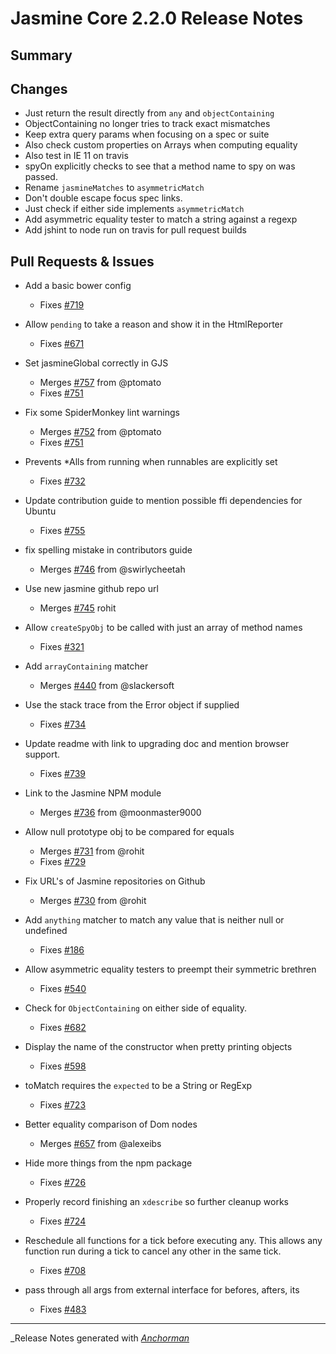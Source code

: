 # Jasmine Core 2.2.0 Release Notes

## Summary

## Changes

* Just return the result directly from `any` and `objectContaining`
* ObjectContaining no longer tries to track exact mismatches
* Keep extra query params when focusing on a spec or suite
* Also check custom properties on Arrays when computing equality
* Also test in IE 11 on travis
* spyOn explicitly checks to see that a method name to spy on was passed.
* Rename `jasmineMatches` to `asymmetricMatch`
* Don't double escape focus spec links.
* Just check if either side implements `asymmetricMatch`
* Add asymmetric equality tester to match a string against a regexp
* Add jshint to node run on travis for pull request builds

## Pull Requests & Issues

* Add a basic bower config
    - Fixes [#719](https://github.com/jasmine/jasmine/issues/719)

* Allow `pending` to take a reason and show it in the HtmlReporter
    - Fixes [#671](https://github.com/jasmine/jasmine/issues/671)

* Set jasmineGlobal correctly in GJS
    - Merges [#757](https://github.com/jasmine/jasmine/issues/757) from @ptomato
    - Fixes [#751](https://github.com/jasmine/jasmine/issues/751)

* Fix some SpiderMonkey lint warnings
    - Merges [#752](https://github.com/jasmine/jasmine/issues/752) from @ptomato
    - Fixes [#751](https://github.com/jasmine/jasmine/issues/751)

* Prevents *Alls from running when runnables are explicitly set
    - Fixes [#732](https://github.com/jasmine/jasmine/issues/732)

* Update contribution guide to mention possible ffi dependencies for Ubuntu
    - Fixes [#755](https://github.com/jasmine/jasmine/issues/755)

* fix spelling mistake in contributors guide
    - Merges [#746](https://github.com/jasmine/jasmine/issues/746) from @swirlycheetah

* Use new jasmine github repo url
    - Merges [#745](https://github.com/jasmine/jasmine/issues/745) rohit

* Allow `createSpyObj` to be called with just an array of method names
    - Fixes [#321](https://github.com/jasmine/jasmine/issues/321)

* Add `arrayContaining` matcher
    - Merges [#440](https://github.com/jasmine/jasmine/issues/440) from @slackersoft

* Use the stack trace from the Error object if supplied
    - Fixes [#734](https://github.com/jasmine/jasmine/issues/734)

* Update readme with link to upgrading doc and mention browser support.
    - Fixes [#739](https://github.com/jasmine/jasmine/issues/739)

* Link to the Jasmine NPM module
    - Merges [#736](https://github.com/jasmine/jasmine/issues/736) from @moonmaster9000

* Allow null prototype obj to be compared for equals
    - Merges [#731](https://github.com/jasmine/jasmine/issues/731) from @rohit
    - Fixes [#729](https://github.com/jasmine/jasmine/issues/729)

* Fix URL's of Jasmine repositories on Github
    - Merges [#730](https://github.com/jasmine/jasmine/issues/730) from @rohit

* Add `anything` matcher to match any value that is neither null or undefined
    - Fixes [#186](https://github.com/jasmine/jasmine/issues/186)

* Allow asymmetric equality testers to preempt their symmetric brethren
    - Fixes [#540](https://github.com/jasmine/jasmine/issues/540)

* Check for `ObjectContaining` on either side of equality.
    - Fixes [#682](https://github.com/jasmine/jasmine/issues/682)

* Display the name of the constructor when pretty printing objects
    - Fixes [#598](https://github.com/jasmine/jasmine/issues/598)

* toMatch requires the `expected` to be a String or RegExp
    - Fixes [#723](https://github.com/jasmine/jasmine/issues/723)

* Better equality comparison of Dom nodes
    - Merges [#657](https://github.com/jasmine/jasmine/issues/657) from @alexeibs

* Hide more things from the npm package
    - Fixes [#726](https://github.com/jasmine/jasmine/issues/726)

* Properly record finishing an `xdescribe` so further cleanup works
    - Fixes [#724](https://github.com/jasmine/jasmine/issues/724)

* Reschedule all functions for a tick before executing any. This allows any function run during a tick to cancel any other in the same tick.
    - Fixes [#708](https://github.com/jasmine/jasmine/issues/708)

* pass through all args from external interface for befores, afters, its
    - Fixes [#483](https://github.com/jasmine/jasmine/issues/483)

------

_Release Notes generated with _[Anchorman](http://github.com/infews/anchorman)_
